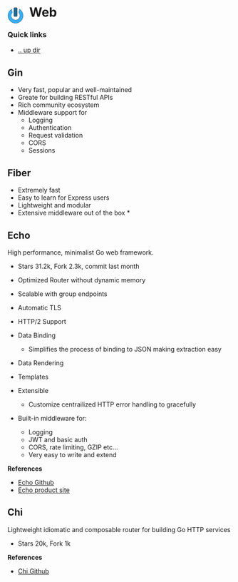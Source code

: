 # Web <img style="margin: 6px 13px 0px 0px" align="left" src="../../../../data/images/logo_36x36.png" />

### Quick links
- [.. up dir](../README.md)

## Gin
* Very fast, popular and well-maintained
* Greate for building RESTful APIs
* Rich community ecosystem
* Middleware support for
  * Logging
  * Authentication
  * Request validation
  * CORS
  * Sessions

## Fiber
* Extremely fast
* Easy to learn for Express users
* Lightweight and modular
* Extensive middleware out of the box
  * 

## Echo
High performance, minimalist Go web framework.
* Stars 31.2k, Fork 2.3k, commit last month

* Optimized Router without dynamic memory
* Scalable with group endpoints
* Automatic TLS
* HTTP/2 Support
* Data Binding
  * Simplifies the process of binding to JSON making extraction easy
* Data Rendering
* Templates
* Extensible
  * Customize centrailized HTTP error handling to gracefully

* Built-in middleware for:
  * Logging
  * JWT and basic auth
  * CORS, rate limiting, GZIP etc...
  * Very easy to write and extend

**References**
* [Echo Github](https://github.com/labstack/echo)
* [Echo product site](https://echo.labstack.com/)

## Chi
Lightweight idiomatic and composable router for building Go HTTP services
* Stars 20k, Fork 1k

**References**
* [Chi Github](https://github.com/go-chi/chi)

